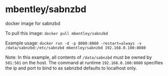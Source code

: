 mbentley/sabnzbd
================

docker image for sabnzbd

To pull this image:
`docker pull mbentley/sabnzbd`

Example usage:
`docker run -d -p 8000:8080 -restart=always -v /data/sabnzbd:/etc/sabnzbd mbentley/sabnzbd 192.168.0.100:8080`

Note: In this example, all contents of `/data/sabnzbd` must be owned by `501:501` on the host.  The command at runtime `192.168.0.100:8080` specifies the ip and port to bind to as sabnzbd defaults to localhost only.
